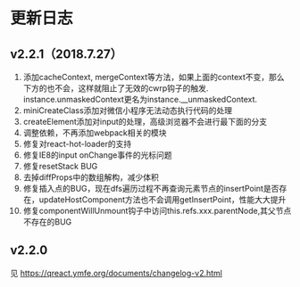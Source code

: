 # 更新日志

## v2.2.1（2018.7.27）

1. 添加cacheContext, mergeContext等方法，如果上面的context不变，那么下方的也不会，这样就阻止了无效的cwrp钩子的触发. instance.unmaskedContext更名为instance.__unmaskedContext.
2. miniCreateClass添加对微信小程序无法动态执行代码的处理
3. createElement添加对input的处理，高级浏览器不会进行最下面的分支
4. 调整依赖，不再添加webpack相关的模块
5. 修复对react-hot-loader的支持
6. 修复IE8的input onChange事件的光标问题
7. 修复resetStack BUG
8. 去掉diffProps中的数组解构，减少体积
9. 修复插入点的BUG，现在dfs遍历过程不再查询元素节点的insertPoint是否存在，updateHostComponent方法也不会调用getInsertPoint，性能大大提升
10. 修复componentWillUnmount钩子中访问this.refs.xxx.parentNode,其父节点不存在的BUG

## v2.2.0 

见 https://qreact.ymfe.org/documents/changelog-v2.html